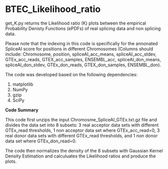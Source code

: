 # BTEC_Likelihood_ratio
get_K.py returns the Likelihood ratio (K) plots between the empirical Probability Denisty Functions (ePDFs) of real splicing data and non splicing data. 

Please note that the indexing in this code is specifically for the annonated SpliceAI score for positions in different Chromosomes (Columns should include: Chromosome, position, spliceAI_acc_means, spliceAI_acc_stdev, GTEx_acc_reads, GTEX_acc_samples, ENSEMBL_acc, spliceAI_don_means, spliceAI_don_stdev, GTEx_don_reads, GTEX_don_samples, ENSEMBL_don). 

The code was developed based on the following dependencies:
1. matplotlib
4. NumPy
5. gzip
6. SciPy

**Code Summary**

This code first unzips the input Chromosme_SpliceAI_GTEx.txt.gz file and divides the data set into 8 subsets:  3 real acceptor data sets with different GTEx_read thresholds, 1 non acceptor data set where GTEx_acc_read=0, 3 real donor data sets with different GTEx_read thresholds, and 1 non donor data set where GTEx_don_read=0. 

The code then normalizes the density of the 8 subsets with Gaussian Kernel Density Estimation and calculuates the Likelihood ratios and produce the plots. 
